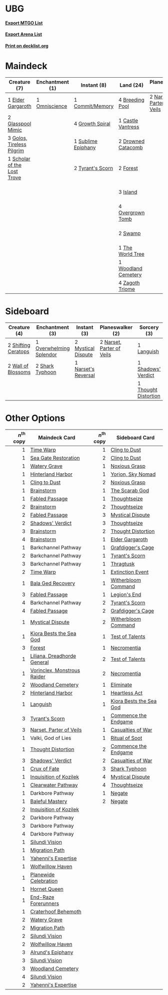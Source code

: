 # UBG

#### [Export MTGO List](../collection/UBG/UBG.txt)
#### [Export Arena List](../collection/UBG/UBG_arena.txt)
#### [Print on decklist.org](http://decklist.org/?deckmain=2%09Alrund's%20Epiphany%0A4%09Breeding%20Pool%0A1%09Castle%20Vantress%0A1%09Commit/Memory%0A4%09Cultivate%0A2%09Drowned%20Catacomb%0A1%09Elder%20Gargaroth%0A4%09Emergent%20Ultimatum%0A4%09Explore%0A2%09Extinction%20Event%0A1%09Final%20Parting%0A2%09Forest%0A2%09Glasspool%20Mimic%0A3%09Golos,%20Tireless%20Pilgrim%0A4%09Growth%20Spiral%0A3%09Island%0A2%09Narset,%20Parter%20of%20Veils%0A1%09Omniscience%0A4%09Overgrown%20Tomb%0A1%09Scholar%20of%20the%20Lost%20Trove%0A1%09Shadows'%20Verdict%0A1%09Sublime%20Epiphany%0A2%09Swamp%0A1%09The%20World%20Tree%0A2%09Tyrant's%20Scorn%0A1%09Woodland%20Cemetery%0A4%09Zagoth%20Triome&deckside=1%09Languish%0A2%09Mystical%20Dispute%0A1%09Narset's%20Reversal%0A2%09Narset,%20Parter%20of%20Veils%0A1%09Overwhelming%20Splendor%0A1%09Shadows'%20Verdict%0A2%09Shark%20Typhoon%0A2%09Shifting%20Ceratops%0A1%09Thought%20Distortion%0A2%09Wall%20of%20Blossoms)
# Maindeck

|                                             Creature (7)                                             |                                    Enchantment (1)                                     |                                         Instant (8)                                         |                                          Land (24)                                           |                                          Planeswalker (2)                                          |                                         Sorcery (18)                                          |
|------------------------------------------------------------------------------------------------------|----------------------------------------------------------------------------------------|---------------------------------------------------------------------------------------------|----------------------------------------------------------------------------------------------|----------------------------------------------------------------------------------------------------|-----------------------------------------------------------------------------------------------|
|1 [Elder Gargaroth](http://gatherer.wizards.com/Pages/Card/Details.aspx?multiverseid=485502)          |1 [Omniscience](http://gatherer.wizards.com/Pages/Card/Details.aspx?multiverseid=288937)|1 [Commit/Memory](http://gatherer.wizards.com/Pages/Card/Details.aspx?multiverseid=426913)   |4 [Breeding Pool](http://gatherer.wizards.com/Pages/Card/Details.aspx?multiverseid=97088)     |2 [Narset, Parter of Veils](http://gatherer.wizards.com/Pages/Card/Details.aspx?multiverseid=460988)|2 [Alrund's Epiphany](http://gatherer.wizards.com/Pages/Card/Details.aspx?multiverseid=503648) |
|2 [Glasspool Mimic](http://gatherer.wizards.com/Pages/Card/Details.aspx?multiverseid=491688)          |                                                                                        |4 [Growth Spiral](http://gatherer.wizards.com/Pages/Card/Details.aspx?multiverseid=457322)   |1 [Castle Vantress](http://gatherer.wizards.com/Pages/Card/Details.aspx?multiverseid=473204)  |                                                                                                    |4 [Cultivate](http://gatherer.wizards.com/Pages/Card/Details.aspx?multiverseid=442154)         |
|3 [Golos, Tireless Pilgrim](http://gatherer.wizards.com/Pages/Card/Details.aspx?multiverseid=466980)  |                                                                                        |1 [Sublime Epiphany](http://gatherer.wizards.com/Pages/Card/Details.aspx?multiverseid=488254)|2 [Drowned Catacomb](http://gatherer.wizards.com/Pages/Card/Details.aspx?multiverseid=430633) |                                                                                                    |4 [Emergent Ultimatum](http://gatherer.wizards.com/Pages/Card/Details.aspx?multiverseid=479705)|
|1 [Scholar of the Lost Trove](http://gatherer.wizards.com/Pages/Card/Details.aspx?multiverseid=489181)|                                                                                        |2 [Tyrant's Scorn](http://gatherer.wizards.com/Pages/Card/Details.aspx?multiverseid=461152)  |2 [Forest](http://gatherer.wizards.com/Pages/Card/Details.aspx?multiverseid=439860)           |                                                                                                    |4 [Explore](http://gatherer.wizards.com/Pages/Card/Details.aspx?multiverseid=451098)           |
|                                                                                                      |                                                                                        |                                                                                             |3 [Island](http://gatherer.wizards.com/Pages/Card/Details.aspx?multiverseid=439857)           |                                                                                                    |2 [Extinction Event](http://gatherer.wizards.com/Pages/Card/Details.aspx?multiverseid=479608)  |
|                                                                                                      |                                                                                        |                                                                                             |4 [Overgrown Tomb](http://gatherer.wizards.com/Pages/Card/Details.aspx?multiverseid=405103)   |                                                                                                    |1 [Final Parting](http://gatherer.wizards.com/Pages/Card/Details.aspx?multiverseid=442981)     |
|                                                                                                      |                                                                                        |                                                                                             |2 [Swamp](http://gatherer.wizards.com/Pages/Card/Details.aspx?multiverseid=439858)            |                                                                                                    |1 [Shadows' Verdict](http://gatherer.wizards.com/Pages/Card/Details.aspx?multiverseid=491762)  |
|                                                                                                      |                                                                                        |                                                                                             |1 [The World Tree](http://gatherer.wizards.com/Pages/Card/Details.aspx?multiverseid=503895)   |                                                                                                    |                                                                                               |
|                                                                                                      |                                                                                        |                                                                                             |1 [Woodland Cemetery](http://gatherer.wizards.com/Pages/Card/Details.aspx?multiverseid=443136)|                                                                                                    |                                                                                               |
|                                                                                                      |                                                                                        |                                                                                             |4 [Zagoth Triome](http://gatherer.wizards.com/Pages/Card/Details.aspx?multiverseid=479779)    |                                                                                                    |                                                                                               |


# Sideboard

|                                         Creature (4)                                         |                                         Enchantment (3)                                          |                                         Instant (3)                                          |                                          Planeswalker (2)                                          |                                          Sorcery (3)                                          |
|----------------------------------------------------------------------------------------------|--------------------------------------------------------------------------------------------------|----------------------------------------------------------------------------------------------|----------------------------------------------------------------------------------------------------|-----------------------------------------------------------------------------------------------|
|2 [Shifting Ceratops](http://gatherer.wizards.com/Pages/Card/Details.aspx?multiverseid=466948)|1 [Overwhelming Splendor](http://gatherer.wizards.com/Pages/Card/Details.aspx?multiverseid=430708)|2 [Mystical Dispute](http://gatherer.wizards.com/Pages/Card/Details.aspx?multiverseid=473020) |2 [Narset, Parter of Veils](http://gatherer.wizards.com/Pages/Card/Details.aspx?multiverseid=460988)|1 [Languish](http://gatherer.wizards.com/Pages/Card/Details.aspx?multiverseid=420731)          |
|2 [Wall of Blossoms](http://gatherer.wizards.com/Pages/Card/Details.aspx?multiverseid=405447) |2 [Shark Typhoon](http://gatherer.wizards.com/Pages/Card/Details.aspx?multiverseid=479587)        |1 [Narset's Reversal](http://gatherer.wizards.com/Pages/Card/Details.aspx?multiverseid=460989)|                                                                                                    |1 [Shadows' Verdict](http://gatherer.wizards.com/Pages/Card/Details.aspx?multiverseid=491762)  |
|                                                                                              |                                                                                                  |                                                                                              |                                                                                                    |1 [Thought Distortion](http://gatherer.wizards.com/Pages/Card/Details.aspx?multiverseid=466871)|


# Other Options

|*n*<sup>th</sup> copy|                                            Maindeck Card                                             |*n*<sup>th</sup> copy|                                          Sideboard Card                                          |
|--------------------:|------------------------------------------------------------------------------------------------------|--------------------:|--------------------------------------------------------------------------------------------------|
|                    1|[Time Warp](http://gatherer.wizards.com/Pages/Card/Details.aspx?multiverseid=439354)                  |                    1|[Cling to Dust](http://gatherer.wizards.com/Pages/Card/Details.aspx?multiverseid=476338)          |
|                    1|[Sea Gate Restoration](http://gatherer.wizards.com/Pages/Card/Details.aspx?multiverseid=491706)       |                    2|[Cling to Dust](http://gatherer.wizards.com/Pages/Card/Details.aspx?multiverseid=476338)          |
|                    1|[Watery Grave](http://gatherer.wizards.com/Pages/Card/Details.aspx?multiverseid=405114)               |                    1|[Noxious Grasp](http://gatherer.wizards.com/Pages/Card/Details.aspx?multiverseid=466864)          |
|                    1|[Hinterland Harbor](http://gatherer.wizards.com/Pages/Card/Details.aspx?multiverseid=443128)          |                    1|[Yorion, Sky Nomad](http://gatherer.wizards.com/Pages/Card/Details.aspx?multiverseid=479752)      |
|                    1|[Cling to Dust](http://gatherer.wizards.com/Pages/Card/Details.aspx?multiverseid=476338)              |                    2|[Noxious Grasp](http://gatherer.wizards.com/Pages/Card/Details.aspx?multiverseid=466864)          |
|                    1|[Brainstorm](http://gatherer.wizards.com/Pages/Card/Details.aspx?multiverseid=3897)                   |                    1|[The Scarab God](http://gatherer.wizards.com/Pages/Card/Details.aspx?multiverseid=430834)         |
|                    1|[Fabled Passage](http://gatherer.wizards.com/Pages/Card/Details.aspx?multiverseid=473206)             |                    1|[Thoughtseize](http://gatherer.wizards.com/Pages/Card/Details.aspx?multiverseid=438676)           |
|                    2|[Brainstorm](http://gatherer.wizards.com/Pages/Card/Details.aspx?multiverseid=3897)                   |                    2|[Thoughtseize](http://gatherer.wizards.com/Pages/Card/Details.aspx?multiverseid=438676)           |
|                    2|[Fabled Passage](http://gatherer.wizards.com/Pages/Card/Details.aspx?multiverseid=473206)             |                    3|[Mystical Dispute](http://gatherer.wizards.com/Pages/Card/Details.aspx?multiverseid=473020)       |
|                    2|[Shadows' Verdict](http://gatherer.wizards.com/Pages/Card/Details.aspx?multiverseid=491762)           |                    3|[Thoughtseize](http://gatherer.wizards.com/Pages/Card/Details.aspx?multiverseid=438676)           |
|                    3|[Brainstorm](http://gatherer.wizards.com/Pages/Card/Details.aspx?multiverseid=3897)                   |                    2|[Thought Distortion](http://gatherer.wizards.com/Pages/Card/Details.aspx?multiverseid=466871)     |
|                    4|[Brainstorm](http://gatherer.wizards.com/Pages/Card/Details.aspx?multiverseid=3897)                   |                    1|[Elder Gargaroth](http://gatherer.wizards.com/Pages/Card/Details.aspx?multiverseid=485502)        |
|                    1|Barkchannel Pathway                                                                                   |                    1|[Grafdigger's Cage](http://gatherer.wizards.com/Pages/Card/Details.aspx?multiverseid=278452)      |
|                    2|Barkchannel Pathway                                                                                   |                    1|[Tyrant's Scorn](http://gatherer.wizards.com/Pages/Card/Details.aspx?multiverseid=461152)         |
|                    3|Barkchannel Pathway                                                                                   |                    1|[Thragtusk](http://gatherer.wizards.com/Pages/Card/Details.aspx?multiverseid=430614)              |
|                    2|[Time Warp](http://gatherer.wizards.com/Pages/Card/Details.aspx?multiverseid=439354)                  |                    1|[Extinction Event](http://gatherer.wizards.com/Pages/Card/Details.aspx?multiverseid=479608)       |
|                    1|[Bala Ged Recovery](http://gatherer.wizards.com/Pages/Card/Details.aspx?multiverseid=491825)          |                    1|[Witherbloom Command](http://gatherer.wizards.com/Pages/Card/Details.aspx?multiverseid=513740)    |
|                    3|[Fabled Passage](http://gatherer.wizards.com/Pages/Card/Details.aspx?multiverseid=473206)             |                    1|[Legion's End](http://gatherer.wizards.com/Pages/Card/Details.aspx?multiverseid=466860)           |
|                    4|Barkchannel Pathway                                                                                   |                    2|[Tyrant's Scorn](http://gatherer.wizards.com/Pages/Card/Details.aspx?multiverseid=461152)         |
|                    4|[Fabled Passage](http://gatherer.wizards.com/Pages/Card/Details.aspx?multiverseid=473206)             |                    2|[Grafdigger's Cage](http://gatherer.wizards.com/Pages/Card/Details.aspx?multiverseid=278452)      |
|                    1|[Mystical Dispute](http://gatherer.wizards.com/Pages/Card/Details.aspx?multiverseid=473020)           |                    2|[Witherbloom Command](http://gatherer.wizards.com/Pages/Card/Details.aspx?multiverseid=513740)    |
|                    1|[Kiora Bests the Sea God](http://gatherer.wizards.com/Pages/Card/Details.aspx?multiverseid=476303)    |                    1|[Test of Talents](http://gatherer.wizards.com/Pages/Card/Details.aspx?multiverseid=513536)        |
|                    3|[Forest](http://gatherer.wizards.com/Pages/Card/Details.aspx?multiverseid=439860)                     |                    1|[Necromentia](http://gatherer.wizards.com/Pages/Card/Details.aspx?multiverseid=485439)            |
|                    1|[Liliana, Dreadhorde General](http://gatherer.wizards.com/Pages/Card/Details.aspx?multiverseid=461024)|                    2|[Test of Talents](http://gatherer.wizards.com/Pages/Card/Details.aspx?multiverseid=513536)        |
|                    1|[Vorinclex, Monstrous Raider](http://gatherer.wizards.com/Pages/Card/Details.aspx?multiverseid=503815)|                    2|[Necromentia](http://gatherer.wizards.com/Pages/Card/Details.aspx?multiverseid=485439)            |
|                    2|[Woodland Cemetery](http://gatherer.wizards.com/Pages/Card/Details.aspx?multiverseid=443136)          |                    1|[Eliminate](http://gatherer.wizards.com/Pages/Card/Details.aspx?multiverseid=485420)              |
|                    2|[Hinterland Harbor](http://gatherer.wizards.com/Pages/Card/Details.aspx?multiverseid=443128)          |                    1|[Heartless Act](http://gatherer.wizards.com/Pages/Card/Details.aspx?multiverseid=479611)          |
|                    1|[Languish](http://gatherer.wizards.com/Pages/Card/Details.aspx?multiverseid=420731)                   |                    1|[Kiora Bests the Sea God](http://gatherer.wizards.com/Pages/Card/Details.aspx?multiverseid=476303)|
|                    3|[Tyrant's Scorn](http://gatherer.wizards.com/Pages/Card/Details.aspx?multiverseid=461152)             |                    1|[Commence the Endgame](http://gatherer.wizards.com/Pages/Card/Details.aspx?multiverseid=460972)   |
|                    3|[Narset, Parter of Veils](http://gatherer.wizards.com/Pages/Card/Details.aspx?multiverseid=460988)    |                    1|[Casualties of War](http://gatherer.wizards.com/Pages/Card/Details.aspx?multiverseid=461114)      |
|                    1|Valki, God of Lies                                                                                    |                    1|[Ritual of Soot](http://gatherer.wizards.com/Pages/Card/Details.aspx?multiverseid=452834)         |
|                    1|[Thought Distortion](http://gatherer.wizards.com/Pages/Card/Details.aspx?multiverseid=466871)         |                    2|[Commence the Endgame](http://gatherer.wizards.com/Pages/Card/Details.aspx?multiverseid=460972)   |
|                    3|[Shadows' Verdict](http://gatherer.wizards.com/Pages/Card/Details.aspx?multiverseid=491762)           |                    2|[Casualties of War](http://gatherer.wizards.com/Pages/Card/Details.aspx?multiverseid=461114)      |
|                    1|[Crux of Fate](http://gatherer.wizards.com/Pages/Card/Details.aspx?multiverseid=433039)               |                    3|[Shark Typhoon](http://gatherer.wizards.com/Pages/Card/Details.aspx?multiverseid=479587)          |
|                    1|[Inquisition of Kozilek](http://gatherer.wizards.com/Pages/Card/Details.aspx?multiverseid=416897)     |                    4|[Mystical Dispute](http://gatherer.wizards.com/Pages/Card/Details.aspx?multiverseid=473020)       |
|                    1|[Clearwater Pathway](http://gatherer.wizards.com/Pages/Card/Details.aspx?multiverseid=491913)         |                    4|[Thoughtseize](http://gatherer.wizards.com/Pages/Card/Details.aspx?multiverseid=438676)           |
|                    1|Darkbore Pathway                                                                                      |                    1|[Negate](http://gatherer.wizards.com/Pages/Card/Details.aspx?multiverseid=423707)                 |
|                    1|[Baleful Mastery](http://gatherer.wizards.com/Pages/Card/Details.aspx?multiverseid=513541)            |                    2|[Negate](http://gatherer.wizards.com/Pages/Card/Details.aspx?multiverseid=423707)                 |
|                    2|[Inquisition of Kozilek](http://gatherer.wizards.com/Pages/Card/Details.aspx?multiverseid=416897)     |                     |                                                                                                  |
|                    2|Darkbore Pathway                                                                                      |                     |                                                                                                  |
|                    3|Darkbore Pathway                                                                                      |                     |                                                                                                  |
|                    4|Darkbore Pathway                                                                                      |                     |                                                                                                  |
|                    1|[Silundi Vision](http://gatherer.wizards.com/Pages/Card/Details.aspx?multiverseid=491711)             |                     |                                                                                                  |
|                    1|[Migration Path](http://gatherer.wizards.com/Pages/Card/Details.aspx?multiverseid=479684)             |                     |                                                                                                  |
|                    1|[Yahenni's Expertise](http://gatherer.wizards.com/Pages/Card/Details.aspx?multiverseid=423742)        |                     |                                                                                                  |
|                    1|[Wolfwillow Haven](http://gatherer.wizards.com/Pages/Card/Details.aspx?multiverseid=476456)           |                     |                                                                                                  |
|                    1|[Planewide Celebration](http://gatherer.wizards.com/Pages/Card/Details.aspx?multiverseid=461099)      |                     |                                                                                                  |
|                    1|[Hornet Queen](http://gatherer.wizards.com/Pages/Card/Details.aspx?multiverseid=238141)               |                     |                                                                                                  |
|                    1|[End-Raze Forerunners](http://gatherer.wizards.com/Pages/Card/Details.aspx?multiverseid=457268)       |                     |                                                                                                  |
|                    1|[Craterhoof Behemoth](http://gatherer.wizards.com/Pages/Card/Details.aspx?multiverseid=240027)        |                     |                                                                                                  |
|                    2|[Watery Grave](http://gatherer.wizards.com/Pages/Card/Details.aspx?multiverseid=405114)               |                     |                                                                                                  |
|                    2|[Migration Path](http://gatherer.wizards.com/Pages/Card/Details.aspx?multiverseid=479684)             |                     |                                                                                                  |
|                    2|[Silundi Vision](http://gatherer.wizards.com/Pages/Card/Details.aspx?multiverseid=491711)             |                     |                                                                                                  |
|                    2|[Wolfwillow Haven](http://gatherer.wizards.com/Pages/Card/Details.aspx?multiverseid=476456)           |                     |                                                                                                  |
|                    3|[Alrund's Epiphany](http://gatherer.wizards.com/Pages/Card/Details.aspx?multiverseid=503648)          |                     |                                                                                                  |
|                    3|[Silundi Vision](http://gatherer.wizards.com/Pages/Card/Details.aspx?multiverseid=491711)             |                     |                                                                                                  |
|                    3|[Woodland Cemetery](http://gatherer.wizards.com/Pages/Card/Details.aspx?multiverseid=443136)          |                     |                                                                                                  |
|                    4|[Silundi Vision](http://gatherer.wizards.com/Pages/Card/Details.aspx?multiverseid=491711)             |                     |                                                                                                  |
|                    2|[Yahenni's Expertise](http://gatherer.wizards.com/Pages/Card/Details.aspx?multiverseid=423742)        |                     |                                                                                                  |

